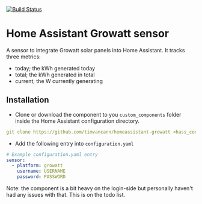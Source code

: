 [![Build Status](https://travis-ci.org/timvancann/homeassistant-growatt.svg?branch=master)](https://travis-ci.org/timvancann/homeassistant-growatt)

# Home Assistant Growatt sensor

A sensor to integrate Growatt solar panels into Home Assistant.
It tracks three metrics:
- today; the kWh generated today
- total; the kWh generated in total
- current; the W currently generating

## Installation

- Clone or download the component to you `custom_components` folder inside the Home Assistant configuration directory.

```yaml
git clone https://github.com/timvancann/homeassistant-growatt <hass_config>/custom_components/growatt
```
- Add the following entry into `configuration.yaml`

```yaml
# Example configuration.yaml entry
sensor:
  - platform: growatt
    username: USERNAME
    password: PASSWORD
```


Note: the component is a bit heavy on the login-side but personally haven't had any issues with that. This is on the todo list.